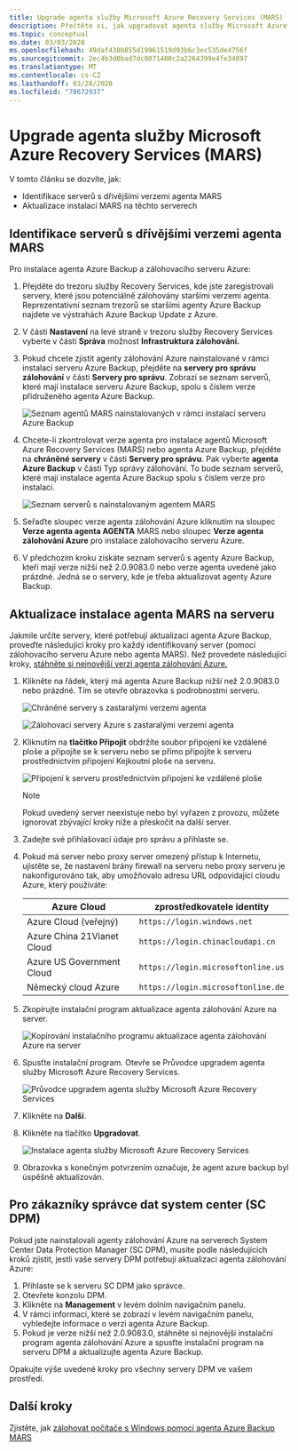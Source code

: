```yaml
---
title: Upgrade agenta služby Microsoft Azure Recovery Services (MARS)
description: Přečtěte si, jak upgradovat agenta služby Microsoft Azure Recovery Services (MARS).
ms.topic: conceptual
ms.date: 03/03/2020
ms.openlocfilehash: 49daf438b855d19961519d93b6c3ec535de4756f
ms.sourcegitcommit: 2ec4b3d0bad7dc0071400c2a2264399e4fe34897
ms.translationtype: MT
ms.contentlocale: cs-CZ
ms.lasthandoff: 03/28/2020
ms.locfileid: "78672937"
---
```

# <a name="upgrade-the-microsoft-azure-recovery-services-mars-agent"></a>Upgrade agenta služby Microsoft Azure Recovery Services (MARS)

V tomto článku se dozvíte, jak:

* Identifikace serverů s dřívějšími verzemi agenta MARS
* Aktualizace instalací MARS na těchto serverech

## <a name="identify-servers-with-earlier-versions-of-the-mars-agent"></a>Identifikace serverů s dřívějšími verzemi agenta MARS

Pro instalace agenta Azure Backup a zálohovacího serveru Azure:

1. Přejděte do trezoru služby Recovery Services, kde jste zaregistrovali servery, které jsou potenciálně zálohovány staršími verzemi agenta. Reprezentativní seznam trezorů se staršími agenty Azure Backup najdete ve výstrahách Azure Backup Update z Azure.
1. V části **Nastavení** na levé straně v trezoru služby Recovery Services vyberte v části **Správa** možnost **Infrastruktura zálohování.**
1. Pokud chcete zjistit agenty zálohování Azure nainstalované v rámci instalací serveru Azure Backup, přejděte na **servery pro správu zálohování** v části **Servery pro správu**. Zobrazí se seznam serverů, které mají instalace serveru Azure Backup, spolu s číslem verze přidruženého agenta Azure Backup.

    ![Seznam agentů MARS nainstalovaných v rámci instalací serveru Azure Backup](./media/upgrade-mars-agent/backup-management-servers.png)

1. Chcete-li zkontrolovat verze agenta pro instalace agentů Microsoft Azure Recovery Services (MARS) nebo agenta Azure Backup, přejděte na **chráněné servery** v části **Servery pro správu**. Pak vyberte **agenta Azure Backup** v části Typ správy zálohování. To bude seznam serverů, které mají instalace agenta Azure Backup spolu s číslem verze pro instalaci.

    ![Seznam serverů s nainstalovaným agentem MARS](./media/upgrade-mars-agent/protected-servers.png)

1. Seřaďte sloupec verze agenta zálohování Azure kliknutím na sloupec **Verze agenta agenta AGENTA** MARS nebo sloupec **Verze agenta zálohování Azure** pro instalace zálohovacího serveru Azure.

1. V předchozím kroku získáte seznam serverů s agenty Azure Backup, kteří mají verze nižší než 2.0.9083.0 nebo verze agenta uvedené jako prázdné. Jedná se o servery, kde je třeba aktualizovat agenty Azure Backup.

## <a name="update-the-mars-agent-installation-on-the-server"></a>Aktualizace instalace agenta MARS na serveru

Jakmile určíte servery, které potřebují aktualizaci agenta Azure Backup, proveďte následující kroky pro každý identifikovaný server (pomocí zálohovacího serveru Azure nebo agenta MARS). Než provedete následující kroky, [stáhněte si nejnovější verzi agenta zálohování Azure.](https://aka.ms/azurebackup_agent)

1. Klikněte na řádek, který má agenta Azure Backup nižší než 2.0.9083.0 nebo prázdné. Tím se otevře obrazovka s podrobnostmi serveru.

    ![Chráněné servery s zastaralými verzemi agenta](./media/upgrade-mars-agent/old-agent-version.png)

    ![Zálohovací servery Azure s zastaralými verzemi agenta](./media/upgrade-mars-agent/backup-management-servers-old-versions.png)

1. Kliknutím na **tlačítko Připojit** obdržíte soubor připojení ke vzdálené ploše a připojíte se k serveru nebo se přímo připojíte k serveru prostřednictvím připojení Kejkoutní ploše na serveru.

    ![Připojení k serveru prostřednictvím připojení ke vzdálené ploše](./media/upgrade-mars-agent/connect-to-server.png)

    >[!NOTE]
    > Pokud uvedený server neexistuje nebo byl vyřazen z provozu, můžete ignorovat zbývající kroky níže a přeskočit na další server.

1. Zadejte své přihlašovací údaje pro správu a přihlaste se.

1. Pokud má server nebo proxy server omezený přístup k Internetu, ujistěte se, že nastavení brány firewall na serveru nebo proxy serveru je nakonfigurováno tak, aby umožňovalo adresu URL odpovídající cloudu Azure, který používáte:

    Azure Cloud | zprostředkovatele identity
    -- | ---
    Azure Cloud (veřejný) |   `https://login.windows.net`
    Azure China 21Vianet Cloud   | `https://login.chinacloudapi.cn`
    Azure US Government Cloud |   `https://login.microsoftonline.us`
    Německý cloud Azure  |  `https://login.microsoftonline.de`

1. Zkopírujte instalační program aktualizace agenta zálohování Azure na server.

    ![Kopírování instalačního programu aktualizace agenta zálohování Azure na server](./media/upgrade-mars-agent/copy-agent-installer.png)

1. Spusťte instalační program. Otevře se Průvodce upgradem agenta služby Microsoft Azure Recovery Services.

    ![Průvodce upgradem agenta služby Microsoft Azure Recovery Services](./media/upgrade-mars-agent/agent-upgrade-wizard.png)

1. Klikněte na **Další**.

1. Klikněte na tlačítko **Upgradovat**.

    ![Instalace agenta služby Microsoft Azure Recovery Services](./media/upgrade-mars-agent/upgrade-installation.png)

1. Obrazovka s konečným potvrzením označuje, že agent azure backup byl úspěšně aktualizován.

## <a name="for-system-center-data-protection-manager-sc-dpm-customers"></a>Pro zákazníky správce dat system center (SC DPM)

Pokud jste nainstalovali agenty zálohování Azure na serverech System Center Data Protection Manager (SC DPM), musíte podle následujících kroků zjistit, jestli vaše servery DPM potřebují aktualizaci agenta zálohování Azure:

1. Přihlaste se k serveru SC DPM jako správce.
2. Otevřete konzolu DPM.
3. Klikněte na **Management** v levém dolním navigačním panelu.
4. V rámci informací, které se zobrazí v levém navigačním panelu, vyhledejte informace o verzi agenta Azure Backup.
5. Pokud je verze nižší než 2.0.9083.0, stáhněte si nejnovější instalační program agenta zálohování Azure a spusťte instalační program na serveru DPM a aktualizujte agenta Azure Backup.

Opakujte výše uvedené kroky pro všechny servery DPM ve vašem prostředí.

## <a name="next-steps"></a>Další kroky

Zjistěte, jak [zálohovat počítače s Windows pomocí agenta Azure Backup MARS](backup-windows-with-mars-agent.md)
